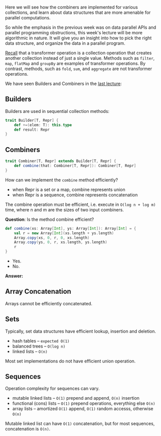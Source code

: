 Here we will see how the combiners are implemented for various collections, and learn about data structures that are more amenable for parallel computations.

So while the emphasis in the previous week was on data parallel APIs and parallel programming obstructions, this week's lecture will be more algorithmic in nature. It will give you an insight into how to pick the right data structure, and organize the data in a parallel program.

[Recall](https://github.com/rohitvg/scala-parallel-programming-3/wiki/Data-Parallel-Operations#the-transformer-operations) that a transformer operation is a collection operation that creates another collection instead of just a single value. Methods such as `filter`, `map`, `flatMap` and `groupBy` are examples of transformer operations. By contrast, methods, such as `fold`, `sum`, and `aggregate` are not transformer operations. 

We have seen Builders and Combiners in the [last lecture](https://github.com/rohitvg/scala-parallel-programming-3/wiki/Splitters-and-Combiners): 

## Builders

Builders are used in sequential collection methods:
```scala
trait Builder[T, Repr] {
    def +=(elem: T): this.type
    def result: Repr
}
```

## Combiners
```scala
trait Combiner[T, Repr] extends Builder[T, Repr] {
    def combine(that: Combiner[T, Repr]): Combiner[T, Repr]
}
```

How can we implement the `combine` method efficiently?

* when Repr is a set or a map, combine represents union
* when Repr is a sequence, combine represents concatenation

The combine operation must be efficient, i.e. execute in `O(log n + log m)` time, where n and m are the sizes of two input combiners.

**Question**: Is the method combine efficient?

```scala
def combine(xs: Array[Int], ys: Array[Int]): Array[Int] = {
    val r = new Array[Int](xs.length + ys.length)
    Array.copy(xs, 0, r, 0, xs.length)
    Array.copy(ys, 0, r, xs.length, ys.length)
    r
}
```
* Yes.
* No.

**Answer:**

## Array Concatenation

Arrays cannot be efficiently concatenated.

## Sets

Typically, set data structures have efficient lookup, insertion and deletion.

* hash tables – `expected O(1)`
* balanced trees – `O(log n)`
* linked lists – `O(n)`

Most set implementations do not have efficient union operation.

## Sequences

Operation complexity for sequences can vary.

* mutable linked lists – `O(1)` prepend and append, `O(n)` insertion
* functional (cons) lists – `O(1)` prepend operations, everything else `O(n)`
* array lists – amortized `O(1)` append, `O(1)` random accesss, otherwise `O(n)`

Mutable linked list can have `O(1)` concatenation, but for most sequences, concatenation is `O(n)`.


